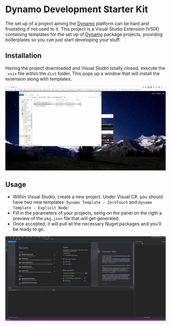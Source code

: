 # Dynamo Development Starter Kit

The set up of a project aiming the [Dynamo](http://dynamobim.org/) platform can be hard and frustating if not used to it. This project is a Visual Studio Extension (VSIX) containing templates for the set up of [Dynamo](http://dynamobim.org/) package projects, providing boilerplates so you can just start developing your stuff.

## Installation

Having the project downloaded and Visual Studio totally closed, execute the `.vsix` file within the `dist` folder. This pops up a window that will install the extension along with templates.

![Installing](assets/images/installation.gif)

## Usage

- Within Visual Studio, create a new project. Under Visual C#, you should have two new templates: `Dynamo Template - ZeroTouch` and `Dynamo Template - Explicit Node`.
- Fill in the parameters of your projects, seing on the panel on the rigth a preview of the `pkg.json` file that will get generated.
- Once accepted, it will pull all the necessary Nuget packages and you'll be ready to go.

![Usage](assets/images/usage.gif)
